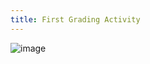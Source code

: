 ```yaml
---
title: First Grading Activity
---
```


![image](https://github.com/user-attachments/assets/acd3f41c-b1ad-4a7a-b0c5-10f3c170367c)

